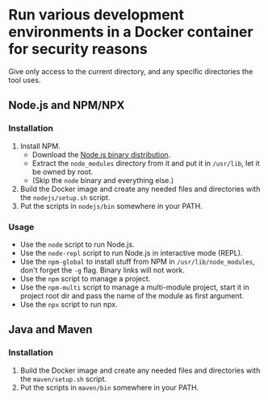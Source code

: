 # Run various development environments in a Docker container for security reasons

Give only access to the current directory, and any specific directories the tool uses.


## Node.js and NPM/NPX

### Installation

1. Install NPM.
    - Download the [Node.js binary distribution](https://nodejs.org/download/release/latest-v16.x/node-v16.13.0-linux-x64.tar.xz).
    - Extract the `node_modules` directory from it and put it in `/usr/lib`, let it be owned by root.
    - (Skip the `node` binary and everything else.)
2. Build the Docker image and create any needed files and directories with the `nodejs/setup.sh` script.
3. Put the scripts in `nodejs/bin` somewhere in your PATH.

### Usage

- Use the `node` script to run Node.js.
- Use the `node-repl` script to run Node.js in interactive mode (REPL).
- Use the `npm-global` to install stuff from NPM in `/usr/lib/node_modules`, don't forget the `-g` flag. Binary links
  will not work.
- Use the `npm` script to manage a project.
- Use the `npm-multi` script to manage a multi-module project, start it in project root dir and pass the name of the
  module as first argument.
- Use the `npx` script to run npx.


## Java and Maven

### Installation

1. Build the Docker image and create any needed files and directories with the `maven/setup.sh` script.
2. Put the scripts in `maven/bin` somewhere in your PATH.
